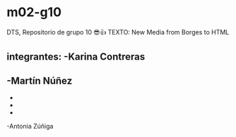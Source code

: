 # m02-g10
DTS, Repositorio de grupo 10 😎👍
TEXTO: New Media from Borges to HTML

integrantes:
-Karina Contreras
-
-Martín Núñez
-
-
-
-
-Antonia Zúñiga
